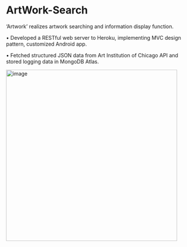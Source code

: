 # ArtWork-Search
‘Artwork’ realizes artwork searching and information display function.

• Developed a RESTful web server to Heroku, implementing MVC design pattern, customized Android app.

• Fetched structured JSON data from Art Institution of Chicago API and stored logging data in MongoDB Atlas.

<img width="468" alt="image" src="https://user-images.githubusercontent.com/92975748/235266856-4f407a79-bba0-484f-aa9e-d5c9123b241d.png">
